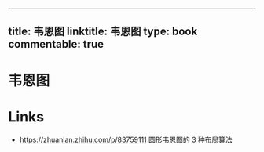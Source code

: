 
---
title: 韦恩图
linktitle: 韦恩图
type: book
commentable: true
---

# 韦恩图

# Links

- https://zhuanlan.zhihu.com/p/83759111 圆形韦恩图的 3 种布局算法

    